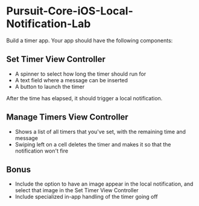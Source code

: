 # Pursuit-Core-iOS-Local-Notification-Lab

Build a timer app.  Your app should have the following components:

## Set Timer View Controller

- A spinner to select how long the timer should run for
- A text field where a message can be inserted
- A button to launch the timer

After the time has elapsed, it should trigger a local notification.

## Manage Timers View Controller

- Shows a list of all timers that you've set, with the remaining time and message
- Swiping left on a cell deletes the timer and makes it so that the notification won't fire


## Bonus

- Include the option to have an image appear in the local notification, and select that image in the Set Timer View Controller
- Include specialized in-app handling of the timer going off
